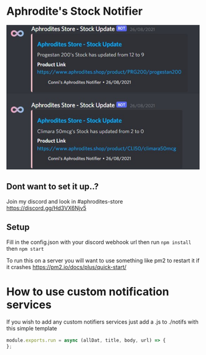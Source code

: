 # Aphrodite's Stock Notifier

![ScreenShot](https://raw.githubusercontent.com/ConniBug/aphrodites-notif/main/assets/ss.jpg)

## Dont want to set it up..?

Join my discord and look in #aphrodites-store
https://discord.gg/Hd3VX6Njv5

## Setup
Fill in the config.json with your discord webhook url
then run `npm install`
then `npm start`

To run this on a server you will want to use something like pm2 to restart it if it crashes
https://pm2.io/docs/plus/quick-start/

# How to use custom notification services

If you wish to add any custom notifiers services just add a <name>.js to ./notifs with this simple template

```js
module.exports.run = async (allDat, title, body, url) => {
};
```
